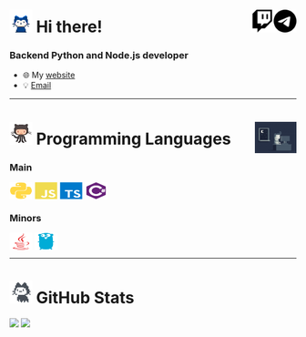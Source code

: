 <h1>
  <img src="octocats/mona-whisper.gif" width="40" height="40">
  Hi there! 
  <a href="https://t.me/Lanxre">
      <picture>
        <source width="40" align="right" media="(prefers-color-scheme: dark)" srcset="icons/telegram-light.svg">
        <img width="40" align="right" src="icons/telegram-dark.svg" />
      </picture>
  </a>
  <a href="https://www.twitch.tv/lanoreeazy">
      <picture>
        <source width="40" align="right" media="(prefers-color-scheme: dark)" srcset="icons/twitch-light.svg">
        <img width="40" align="right" src="icons/twitch-dark.svg" />
      </picture>
  </a>
</h1>
<h3>Backend Python and Node.js developer  </h3>

- 🌐 My [website](https://lanxre.github.io/) 
- 💡 [Email](mailto:burtsevvitalij@gmail.com)
---
<h1>
  <img src="octocats/octocat-squid.gif" width="40" height="40">
  Programming Languages
  <img src="gifs/codding.gif" alt="gif" height="55" align="right" />
</h1>
<div style="display: inline_block">
  <h3>
    Main
  </h3>
  <img align="center" height="30" width="40" src="https://raw.githubusercontent.com/devicons/devicon/master/icons/python/python-plain.svg" />
  <img align="center" height="30" width="40" src="https://raw.githubusercontent.com/devicons/devicon/master/icons/javascript/javascript-plain.svg" />
  <img align="center" height="30" width="40" src="https://raw.githubusercontent.com/devicons/devicon/master/icons/typescript/typescript-plain.svg" />
  <img align="center" height="30" width="40" src="https://raw.githubusercontent.com/devicons/devicon/master/icons/csharp/csharp-plain.svg" />
</div>
<div style="display: inline_block">
  <h3>
    Minors
  </h3>
  <img align="center" height="30" width="40" src="https://raw.githubusercontent.com/devicons/devicon/master/icons/java/java-plain.svg" />
   <img align="center" height="30" width="40" src="https://raw.githubusercontent.com/devicons/devicon/master/icons/go/go-plain.svg" />
</div>

---
<h1><img src="octocats/mona-loading.gif" width="40" height="40"> GitHub Stats</h1>

<div>
  <img height="180em" src="https://github-readme-stats.vercel.app/api?username=lanxre&show_icons=true&theme=transparent" />
  <img height="180em" src="https://github-readme-stats.vercel.app/api/top-langs/?username=lanxre&layout=compact" />
</div>
